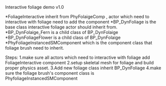 Interactive foliage demo v1.0

*FoliageInteractive inherit from PhyFolaigeComp , actor which need to interactive with foliage need to add the component
*BP_DynFoliage is the base class interactive foliage actor should inherit from.
*BP_DynFolaige_Fern is a child class of BP_DynFolaige
*BP_DynFoliageFlower is a child class of BP_DynFolaige
*PhyFoliageInstancedSMComponent which is the component class that foliage brush need to inherit.
 
 
 
 Steps:
 1.make sure all actors which need to interactive with foliage add FoliageInteractive component
 2.setup skeletal mesh for foliage and build proper physics asset.
 3.Add new foliage class inherit BP_DynFoliage
 4.make sure the foliage brush's component class is PhyfoliageInstancedSMComponent
 